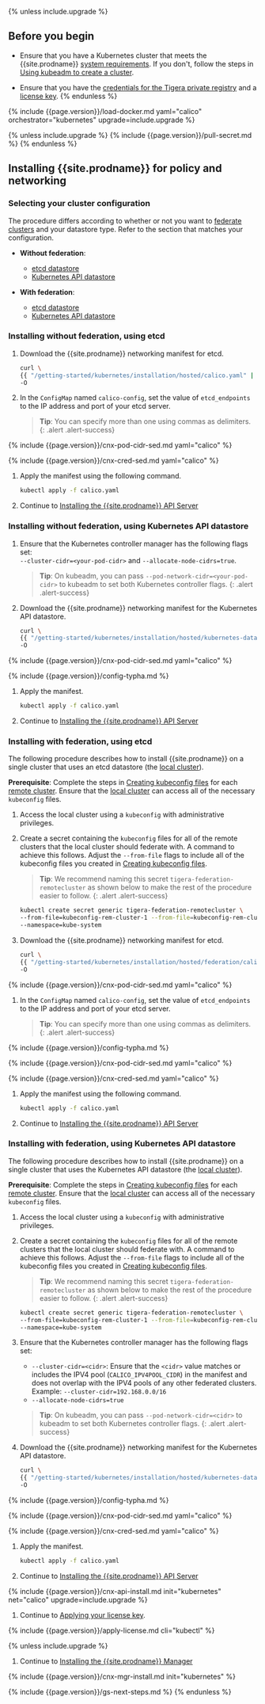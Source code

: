 {% unless include.upgrade %}
## Before you begin

- Ensure that you have a Kubernetes cluster that meets the {{site.prodname}}
  [system requirements](/{{page.version}}/getting-started/kubernetes/requirements). If you don't, follow the steps in
  [Using kubeadm to create a cluster](http://kubernetes.io/docs/getting-started-guides/kubeadm/).

- Ensure that you have the [credentials for the Tigera private registry](/{{page.version}}/getting-started/#obtain-the-private-registry-credentials)
  and a [license key](/{{page.version}}/getting-started/#obtain-a-license-key).
{% endunless %}

{% include {{page.version}}/load-docker.md yaml="calico" orchestrator="kubernetes" upgrade=include.upgrade %}

{% unless include.upgrade %}
{% include {{page.version}}/pull-secret.md %}
{% endunless %}

## <a name="install-cnx"></a>Installing {{site.prodname}} for policy and networking

### Selecting your cluster configuration

The procedure differs according to whether or not you want to [federate clusters](/{{page.version}}/networking/federation/index)
and your datastore type. Refer to the section that matches your configuration.

- **Without federation**:
   - [etcd datastore](#installing-without-federation-using-etcd)
   - [Kubernetes API datastore](#installing-without-federation-using-kubernetes-api-datastore)

- **With federation**:
   - [etcd datastore](#installing-with-federation-using-etcd)
   - [Kubernetes API datastore](#installing-with-federation-using-kubernetes-api-datastore)

### Installing without federation, using etcd

1. Download the {{site.prodname}} networking manifest for etcd.

   ```bash
   curl \
   {{ "/getting-started/kubernetes/installation/hosted/calico.yaml" | absolute_url }} \
   -O
   ```

1. In the `ConfigMap` named `calico-config`, set the value of
   `etcd_endpoints` to the IP address and port of your etcd server.

   > **Tip**: You can specify more than one using commas as delimiters.
   {: .alert .alert-success}

{% include {{page.version}}/cnx-pod-cidr-sed.md yaml="calico" %}

{% include {{page.version}}/cnx-cred-sed.md yaml="calico" %}

1. Apply the manifest using the following command.

   ```bash
   kubectl apply -f calico.yaml
   ```

1. Continue to [Installing the {{site.prodname}} API Server](#installing-the-{{site.prodnamedash}}-api-server)


### Installing without federation, using Kubernetes API datastore

1. Ensure that the Kubernetes controller manager has the following flags
   set: <br>
   `--cluster-cidr=<your-pod-cidr>` and `--allocate-node-cidrs=true`.

   > **Tip**: On kubeadm, you can pass `--pod-network-cidr=<your-pod-cidr>`
   > to kubeadm to set both Kubernetes controller flags.
   {: .alert .alert-success}

1. Download the {{site.prodname}} networking manifest for the Kubernetes API datastore.

   ```bash
   curl \
   {{ "/getting-started/kubernetes/installation/hosted/kubernetes-datastore/calico-networking/typha/calico.yaml" | absolute_url }} \
   -O
   ```

{% include {{page.version}}/cnx-pod-cidr-sed.md yaml="calico" %}

{% include {{page.version}}/config-typha.md %}

1. Apply the manifest.

   ```bash
   kubectl apply -f calico.yaml
   ```

1. Continue to [Installing the {{site.prodname}} API Server](#installing-the-{{site.prodnamedash}}-api-server)


### Installing with federation, using etcd

The following procedure describes how to install {{site.prodname}} on a single cluster that uses an
etcd datastore (the [local cluster](/{{page.version}}/networking/federation/index#terminology)).

**Prerequisite**: Complete the steps in [Creating kubeconfig files](/{{page.version}}/networking/federation/kubeconfig)
for each [remote cluster](/{{page.version}}/networking/federation/index#terminology). Ensure that the
[local cluster](/{{page.version}}/networking/federation/index#terminology) can access all of the necessary `kubeconfig` files.

1. Access the local cluster using a `kubeconfig` with administrative privileges.

1. Create a secret containing the `kubeconfig` files for all of the remote clusters that
   the local cluster should federate with. A command to achieve this follows. Adjust the `--from-file`
   flags to include all of the kubeconfig files you created in [Creating kubeconfig files](/{{page.version}}/networking/federation/kubeconfig).

   > **Tip**: We recommend naming this secret `tigera-federation-remotecluster` as shown below
   > to make the rest of the procedure easier to follow.
   {: .alert .alert-success}

   ```bash
   kubectl create secret generic tigera-federation-remotecluster \
   --from-file=kubeconfig-rem-cluster-1 --from-file=kubeconfig-rem-cluster-2 \
   --namespace=kube-system
   ```

1. Download the {{site.prodname}} networking manifest for etcd.

   ```bash
   curl \
   {{ "/getting-started/kubernetes/installation/hosted/federation/calico.yaml" | absolute_url }} \
   -O
   ```

{% include {{page.version}}/cnx-pod-cidr-sed.md yaml="calico" %}

1. In the `ConfigMap` named `calico-config`, set the value of
   `etcd_endpoints` to the IP address and port of your etcd server.

   > **Tip**: You can specify more than one using commas as delimiters.
   {: .alert .alert-success}

{% include {{page.version}}/config-typha.md %}

{% include {{page.version}}/cnx-pod-cidr-sed.md yaml="calico" %}

{% include {{page.version}}/cnx-cred-sed.md yaml="calico" %}

1. Apply the manifest using the following command.

   ```bash
   kubectl apply -f calico.yaml
   ```

1. Continue to [Installing the {{site.prodname}} API Server](#installing-the-{{site.prodnamedash}}-api-server)


### Installing with federation, using Kubernetes API datastore

The following procedure describes how to install {{site.prodname}} on a single cluster that uses the
Kubernetes API datastore (the [local cluster](/{{page.version}}/networking/federation/index#terminology)).

**Prerequisite**: Complete the steps in [Creating kubeconfig files](/{{page.version}}/networking/federation/kubeconfig)
for each [remote cluster](/{{page.version}}/networking/federation/index#terminology). Ensure that the
[local cluster](/{{page.version}}/networking/federation/index#terminology) can access all of the necessary `kubeconfig` files.

1. Access the local cluster using a `kubeconfig` with administrative privileges.

1. Create a secret containing the `kubeconfig` files for all of the remote clusters that
   the local cluster should federate with. A command to achieve this follows. Adjust the `--from-file`
   flags to include all of the kubeconfig files you created in [Creating kubeconfig files](/{{page.version}}/networking/federation/kubeconfig).

   > **Tip**: We recommend naming this secret `tigera-federation-remotecluster` as shown below to
   > make the rest of the procedure easier to follow.
   {: .alert .alert-success}

   ```bash
   kubectl create secret generic tigera-federation-remotecluster \
   --from-file=kubeconfig-rem-cluster-1 --from-file=kubeconfig-rem-cluster-2 \
   --namespace=kube-system
   ```

1. Ensure that the Kubernetes controller manager has the following flags set:<br>
   - `--cluster-cidr=<cidr>`: Ensure that the `<cidr>` value matches or includes the IPV4 pool
     (`CALICO_IPV4POOL_CIDR`) in the manifest and does not overlap with the IPV4 pools of any other
     federated clusters. Example: `--cluster-cidr=192.168.0.0/16`
   - `--allocate-node-cidrs=true`

   > **Tip**: On kubeadm, you can pass `--pod-network-cidr=<cidr>`
   > to kubeadm to set both Kubernetes controller flags.
   {: .alert .alert-success}

1. Download the {{site.prodname}} networking manifest for the Kubernetes API datastore.

   ```bash
   curl \
   {{ "/getting-started/kubernetes/installation/hosted/kubernetes-datastore/calico-networking/federation/calico.yaml" | absolute_url }} \
   -O
   ```

{% include {{page.version}}/config-typha.md %}

{% include {{page.version}}/cnx-pod-cidr-sed.md yaml="calico" %}

{% include {{page.version}}/cnx-cred-sed.md yaml="calico" %}

1. Apply the manifest.

   ```bash
   kubectl apply -f calico.yaml
   ```

1. Continue to [Installing the {{site.prodname}} API Server](#installing-the-{{site.prodnamedash}}-api-server)

{% include {{page.version}}/cnx-api-install.md init="kubernetes" net="calico" upgrade=include.upgrade %}

1. Continue to [Applying your license key](#applying-your-license-key).

{% include {{page.version}}/apply-license.md cli="kubectl" %}

{% unless include.upgrade %}
1. Continue to [Installing the {{site.prodname}} Manager](#installing-the-{{site.prodnamedash}}-manager)

{% include {{page.version}}/cnx-mgr-install.md init="kubernetes" %}

{% include {{page.version}}/gs-next-steps.md %}
{% endunless %}
